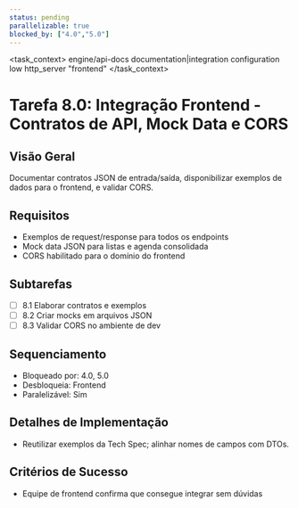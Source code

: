 ```yaml
---
status: pending
parallelizable: true
blocked_by: ["4.0","5.0"]
---
```


<task_context>
<domain>engine/api-docs</domain>
<type>documentation|integration</type>
<scope>configuration</scope>
<complexity>low</complexity>
<dependencies>http_server</dependencies>
<unblocks>"frontend"</unblocks>
</task_context>

# Tarefa 8.0: Integração Frontend - Contratos de API, Mock Data e CORS

## Visão Geral
Documentar contratos JSON de entrada/saída, disponibilizar exemplos de dados para o frontend, e validar CORS.

## Requisitos
- Exemplos de request/response para todos os endpoints
- Mock data JSON para listas e agenda consolidada
- CORS habilitado para o domínio do frontend

## Subtarefas
- [ ] 8.1 Elaborar contratos e exemplos
- [ ] 8.2 Criar mocks em arquivos JSON
- [ ] 8.3 Validar CORS no ambiente de dev

## Sequenciamento
- Bloqueado por: 4.0, 5.0
- Desbloqueia: Frontend
- Paralelizável: Sim

## Detalhes de Implementação
- Reutilizar exemplos da Tech Spec; alinhar nomes de campos com DTOs.

## Critérios de Sucesso
- Equipe de frontend confirma que consegue integrar sem dúvidas